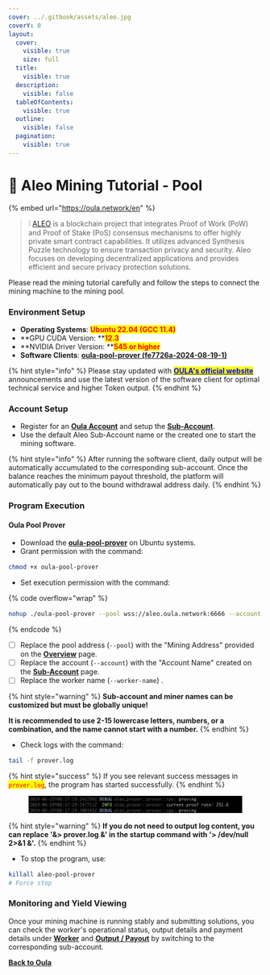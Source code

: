 ```yaml
---
cover: ../.gitbook/assets/aleo.jpg
coverY: 0
layout:
  cover:
    visible: true
    size: full
  title:
    visible: true
  description:
    visible: false
  tableOfContents:
    visible: true
  outline:
    visible: false
  pagination:
    visible: true
---
```


# 🤖 Aleo Mining Tutorial - Pool

{% embed url="https://oula.network/en" %}

> &#x20;❕ [ALEO](https://www.aleo.org/) is a blockchain project that integrates Proof of Work (PoW) and Proof of Stake (PoS) consensus mechanisms to offer highly private smart contract capabilities. It utilizes advanced Synthesis Puzzle technology to ensure transaction privacy and security. Aleo focuses on developing decentralized applications and provides efficient and secure privacy protection solutions.

Please read the mining tutorial carefully and follow the steps to connect the mining machine to the mining pool.

### **Environment Setup**

* **Operating Systems**: <mark style="color:red;">**Ubuntu 22.04 (GCC 11.4)**</mark>
* **GPU CUDA Version: **<mark style="color:red;">**12.3**</mark>
* **NVIDIA Driver Version: **<mark style="color:red;">**545 or higher**</mark>
* **Software Clients**: [**oula-pool-prover (fe7726a-2024-08-19-1)**](https://github.com/oula-network/aleo/releases)

{% hint style="info" %}
Please stay updated with [<mark style="color:blue;">**OULA's official website**</mark>](https://oula.network/en) announcements and use the latest version of the software client for optimal technical service and higher Token output.
{% endhint %}

### **Account Setup**

* Register for an [**Oula Account**](https://oula.network/en/register) and setup the [**Sub-Account**](https://oula.network/en/pool/manager?tab=subAccount).
* Use the default Aleo Sub-Account name or the created one to start the mining software.&#x20;

{% hint style="info" %}
After running the software client, daily output will be automatically accumulated to the corresponding sub-account. Once the balance reaches the minimum payout threshold, the platform will automatically pay out to the bound withdrawal address daily.
{% endhint %}

### **Program Execution**

#### **Oula Pool Prover**

* Download the [**oula-pool-prover**](https://github.com/oula-network/aleo/releases) on Ubuntu systems.
* Grant permission with the command:

```sh
chmod +x oula-pool-prover
```

* Set execution permission with the command:

{% code overflow="wrap" %}
```bash
nohup ./oula-pool-prover --pool wss://aleo.oula.network:6666 --account account --worker-name worker_name > prover.log 2>&1 &
```
{% endcode %}

* [ ] Replace the pool address (`--pool`) with the "Mining Address" provided on the [**Overview**](https://oula.network/en/pool/manager) page.
* [ ] Replace the account (`--account`) with the "Account Name" created on the [**Sub-Account**](https://oula.network/en/pool/manager?tab=subAccount) page.
* [ ] Replace the worker name (`--worker-name`) .

{% hint style="warning" %}
**Sub-account and miner names can be customized but must be globally unique!**&#x20;

**It is recommended to use 2-15 lowercase letters, numbers, or a combination, and the name cannot start with a number.**
{% endhint %}

* Check logs with the command:

```bash
tail -f prover.log
```

{% hint style="success" %}
If you see relevant success messages in <mark style="color:red;">`prover.log`</mark>, the program has started successfully.
{% endhint %}

<figure><img src="../.gitbook/assets/image.png" alt=""><figcaption></figcaption></figure>

{% hint style="warning" %}
**If you do not need to output log content, you can replace '&> prover.log &' in the startup command with '> /dev/null 2>&1 &'.**
{% endhint %}

* To stop the program, use:

```bash
killall aleo-pool-prover
# Force stop
```

### **Monitoring and Yield Viewing**

Once your mining machine is running stably and submitting solutions, you can check the worker's operational status, output details and payment details under [**Worker**](https://oula.network/en/pool/manager?tab=miner) and [**Output / Payout**](https://oula.network/en/pool/manager?tab=output) by switching to the corresponding sub-account.





[**Back to Oula**](https://oula.network/en/login)
